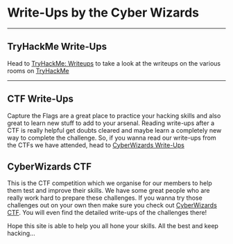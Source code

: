 # Write-Ups by the Cyber Wizards

---

## TryHackMe Write-Ups

Head to [TryHackMe: Writeups]() to take a look at the writeups on the various rooms on [TryHackMe](https://tryhackme.com/)

---

## CTF Write-Ups

Capture the Flags are a great place to practice your hacking skills and also great to learn new stuff to add to your arsenal. Reading write-ups after a CTF is really helpful get doubts cleared and maybe learn a completely new way to complete the challenge. So, if you wanna read our write-ups from the CTFs we have attended, head to [CyberWizards Write-Ups](https://cyberwizards.github.io/Write-Ups/CTFs/)

## CyberWizards CTF

This is the CTF competition which we organise for our members to help them test and improve their skills. We have some great people who are really work hard to prepare these challenges. If you wanna try those challenges out on your own then make sure you check out [CyberWizards CTF](). You will even find the detailed write-ups of the challenges there!

Hope this site is able to help you all hone your skills. All the best and keep hacking...
